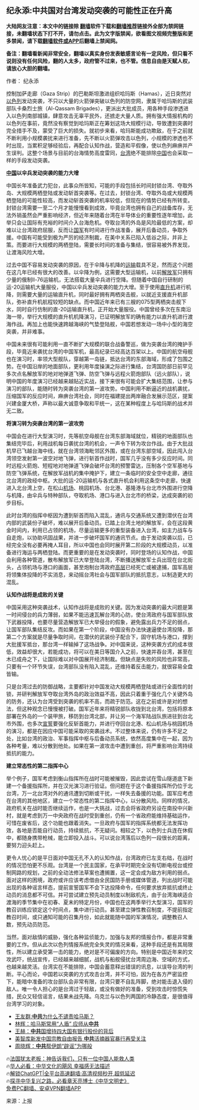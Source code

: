  <!-- 面包屑导航 --> <h2>纪永添:中共国对台湾发动突袭的可能性正在升高</h2> <p class="notice"><b>大陆网友注意：本文中的链接除 <a href="https://github.com/bannedbook/fanqiang" >翻墙</a>软件下载和<a href="https://github.com/killgcd/justmysocks/blob/master/README.md">翻墙推荐</a>链接外全部为禁网链接，未翻墙状态下打不开，请勿点击。此为文字版禁闻，欲看图文视频完整版和更多禁闻，请下载<a href="https://github.com/bannedbook/fanqiang">翻墙软件或APP</a>后翻墙上禁闻网。</p><p>备注：翻墙看新闻非常安全，翻墙以真实身份发表敏感言论有一定风险，但只看不说则没有任何风险，翻的人太多，政府管不过来，也不管。信息自由是天赋人权，请放心大胆的翻墙。</b></p>  <div class="entry"> <p>作者： 纪永添</p> <p>控制加萨走廊（Gaza Strip）的巴勒斯坦激进组织哈玛斯（Hamas），近日突然对<a href="https://www.bannedbook.org/bnews/tag/%e4%bb%a5%e8%89%b2%e5%88%97/" class="st_tag internal_tag" rel="tag" title="标签 以色列 下的日志">以色列</a>发动突袭，不只以大量的火箭弹突破以色列的防空网，隶属于哈玛斯的武装部队卡桑烈士旅（Al-Qassam Brigades），更派出大批成员，用各种手段渗透进入以色列南部城镇，肆意攻击无辜平民外，还掳走大量人质。拥有强大情报机构的以色列在事前，竟然没有察觉到哈玛斯正在筹划这场大规模行动，导致遭到突袭时完全措手不及，蒙受了巨大的损失。就初步来看，哈玛斯能成功欺敌，在于之前就不断利用小规模袭扰来进行准备，先不断以火箭弹攻击以色列，小规模的渗透也不时出现，当累积足够经验后，再配合认知作战，营造和平假像，使以色列麻痹并产生误判。这整个场景与目前的台海情势高度雷同，<a href="https://www.bannedbook.org/bnews/tag/%e5%8f%b0%e6%b9%be/" class="st_tag internal_tag" rel="tag" title="标签 台湾 下的日志">台湾</a>绝不能排除<span class='wp_keywordlink_affiliate'><a href="https://www.bannedbook.org/" title="中国" target="_blank">中国</a></span>也会采取一样的手段发动突袭。</p> <p><strong><a href="https://www.bannedbook.org/bnews/tag/%E4%B8%AD%E5%9B%BD/" class="st_tag internal_tag" rel="tag" title="标签 中国 下的日志">中国</a>以伞兵发动突袭的能力大增</strong></p> <p>中国长年准备武力犯台，此事众所皆知，可能的手段包括长时间封锁台湾、夺取外岛、大规模两栖登陆或发动斩首突袭等。在过去，封锁台湾、夺取外岛或大规模两栖登陆的可能性较高，而发动斩首突袭的机率较低，但现在的情势已经有所转变。封锁台湾需要一至二个月才能慢慢看到成效，毕竟台湾也拥有自己的战备库存，无法外销虽然会严重影响经济，但近年来随着台湾在半导体业的重要性逐年增加，此举只会让国际有充裕的时间介入台海危机。夺取台湾的外岛是风险最低的方案，却难以让台湾政府屈服，反而让<a href="https://www.bannedbook.org/bnews/tag/%E5%9B%BD%E5%86%9B/" class="st_tag internal_tag" rel="tag" title="标签 国军 下的日志">国军</a>有时间进行作战准备，展开后备动员，争取外援。中国有可能受到极为严厉的经济制裁，在美中关系已陷入低谷之际，并非上策。而要进行大规模的两栖登陆，需要长时间的准备与集结，很容易被外界发现，让渡海风险大增。</p> <p>过去中国不容易发动突袭的原因，在于伞降与机降的<a href="https://www.bannedbook.org/bnews/tag/%E8%BF%90%E8%BE%93/" class="st_tag internal_tag" rel="tag" title="标签 运输 下的日志">运输</a>载具不足，然而这个问题在这几年已经有很大的改善。以伞降为例，这需要大型运输机，以前<a href="https://www.bannedbook.org/bnews/tag/%e8%a7%a3%e6%94%be%e5%86%9b/" class="st_tag internal_tag" rel="tag" title="标签 解放军 下的日志">解放军</a>只拥有少量的俄制Il-76运输机，无法搭载大量伞兵进行空降。但随着中国自行研制的运-20运输机大量服役，中国以伞兵发动突袭的能力大增。至于使用<a href="https://www.bannedbook.org/bnews/tag/%e7%9b%b4%e5%8d%87%e6%9c%ba/" class="st_tag internal_tag" rel="tag" title="标签 直升机 下的日志">直升机</a>进行机降，则需要大量的运输直升机，同时最好拥有两栖突击舰，以就近支援直升机部队，弥补直升机航程较短的缺点。而中国近年来已有三艘的075型两栖突击舰下水，同时自行仿制的直-20运输直升机，正开始大量服役。中国曾经多次在东南沿海一带，举行大规模的直升机机降演习，已证明解放军的确有能力以直升机进行渡海作战。再加上也能快速跨越海峡的气垫登陆舰，中国若想发动一场中小型的海空突袭，并非难事。</p> <p>中国未来很有可能利用一直不断扩大规模的联合战备警巡，做为突袭台湾的掩护手段，毕竟近来袭扰台湾的中国军机，最高纪录已经高达百架以上。中国的航空母舰也在演习时，率领大型舰队，穿越第一岛链，抵达台湾的东部海域，形成了包围之势。在中国沿岸的地面部队，更利用年度操演之际进行集结，台湾国防部日前罕见多次点名解放军的地对地弹道飞弹、防空飞弹与远程火箭炮部队（远火部队），说明中国的年度演习已经越来越贴近实战，接下来很有可能会扩大集结范围，让参与演习的部队，能随时转为突袭台湾的第一波攻势。中国利用不断逼近的战机袭扰，压缩国军的反应时间，麻痹台湾社会，同时在福建提出两岸融合发展示范区，提案兴建金厦大桥，声称以最大诚意争取和平统一，这在某种程度上与哈玛斯的战术并无二致。</p> <p><strong>将演习转为突袭台湾的第一波攻势</strong></p> <p>中国会在进行大型演习时，先等航空母舰在台湾东部海域就位，精锐的地面部队也集结完毕后，利用战机每日袭扰台湾的机会，一声令下转为攻台作战。由于大批战机早已飞越台海中线，就在台湾领海毗邻区外围，或在台湾东部空域，因此闯入台湾领空发射第一波空对地飞弹，进行斩首作战时，国军几乎没有多少反应时间。同时远程火箭炮、短程地对地弹道飞弹会破坏台湾的预警雷达，压制各个空军基地与防空飞弹系统，在解放军战机的集中掩护下，建立一条临时的安全空中走廊，通往北台湾的政经中枢。大批的运-20运输机与各式直升机会利用这条空中走廊，快速进入北台湾上空，在松山<a href="https://www.bannedbook.org/bnews/tag/%e6%9c%ba%e5%9c%ba/" class="st_tag internal_tag" rel="tag" title="标签 机场 下的日志">机场</a>、桃园机场、台北港、基隆港与台北市外围进行空降与机降，由伞兵与特种部队，夺取机场、港口与进入台北市的桥梁，达成突袭的初步目标。</p>  <p>此时台湾的指挥中枢因为遭到斩首而陷入混乱，通讯与交通系统又遭到潜伏在台湾内部的武装份子破坏，难以展开后备动员。已踏上台湾土地的解放军，会在这段黄金时间内，利用已占领的机场，尽量运输更多的重型装备进入台湾，如主力战车与自走炮，以协助巩固战果，并进一步破坏国军的通讯节点。由于发动突袭以后，已经完全没有必要再掩人耳目，所以中国也会同时展开第二阶段的大规模动员，以准备进行海运与两栖登陆。而更重要的是在发动突袭时，同时登场的认知作战，中国会利用各种管道，散布解放军已大举登陆台湾，不断播送解放军士兵出现在台北街头，占领机场与港口的画面，甚至炮制台湾政府<span class='wp_keywordlink_affiliate'><a href="https://www.bannedbook.org/bnews/ccpdope/" title="中共高层内幕" target="_blank">高层</a></span>已经死亡或被逮捕，国军高层将领集体投降的不实消息，来动摇台湾社会与国军部队的抵抗意志，以制造更大的混乱。</p> <p><strong>认知作战将是成败的关键</strong></p> <p>中国采用这种突袭战术，认知作战将是成败的关键。因为发动突袭的最大问题是第一时间侵台的兵力薄弱，如果不能迅速瓦解台湾的心防，使台湾政府与国军部队放下武器投降，也要尽量营造解放军已大举侵台的假象，避免露出兵力不足的弱点，让国军部队集结反攻。而如果在第一个阶段，中国没有办法快速逼使台湾投降，那第二个方案就是尽量争取时间，在潜伏的武装份子配合下，固守机场与港口，撑到大批援军抵台，那台湾一样输掉了这场战争。对中国来说，这种突袭方式的成本很低，效益却很大，若能成功，将可以在美日等国介入之前，快速并吞台湾，甚至在木已成舟之下，让国际难以对中国展开经济制裁。但缺点是失败的风险也非常高，只要有一个环节失误，台湾部队没有陷入混乱，还维持着反击能力，就很容易全盘皆输。</p> <p>只是台湾过去的防御战略，主要都针对中国发动大规模两栖登陆或进行全面性的封锁，并研判解放军夺取台湾外岛的政治效益不高，因此只着重于强化几个关键外岛的防务，还认为台湾受到突袭的机率不高，而疏于防范。这在之前或许是对的想法，但这种观念已慢慢被打破。国军近年来将精锐部队收拢到北台湾，包括将原本部署在外岛的一个装甲旅，移防到台湾北部，并让另一个海军陆战队旅进驻到台北市外围，也多次<span class='wp_keywordlink'><a href="https://www.bannedbook.org/forum5/topic17.html" title="宣誓与预言" target="_blank">宣誓</a></span>要强化反斩首能力，并进行夺回台北港、松山机场与桃园机场的演习，都是在因应中国可能采取的突袭战术。不过整体来说，仍有许多不足之处，比如台湾的政治、军事指挥中枢与后备动员系统，依然高度集中在一起，因为各种考量，难以分散到他处。如果在第一波攻击中遭到重创，将严重影响台湾持续抵抗的能力。</p>  <p><strong>建立常态性的第二指挥中心</strong></p> <p>举个例子，国军考虑到衡山指挥所在战时可能被摧毁，因此尝试在雪山隧道底下新建一个备援指挥所，并在汉光演习进行验证。但问题在于这个备援指挥所仍位于北台湾，万一北台湾对外的通讯遭到切断或干扰，一样失去备援的功能。国军应考虑在台湾的其他地区，建立一个常态性的第二指挥中心，以分散风险。同样的情况，政府机关在战时能否继续运作，也是一大挑战，过去会将省政府另设在南投中兴新村，就是考虑到万一中央政府在战时受到重创，仍有一个省政府能维持基础运作，可惜在废省后，这个功能也跟着消失。一旦政府与国军的指挥系统都无法发挥功效，各地是否能自行动员，持续抵抗，不无疑问。相较之下，以色列士兵连在休假中，都随身携带枪械，能立即投入战斗。可以说台湾落后以色列一段很长的距离，要努力迎头赶上。</p> <p>更令人忧心的是平日面对中国无孔不入的认知作战，台湾政府已左支右绌，在战时的情况恐怕更不乐观。台湾是一个民主国家，在承平时期完全没有切断电视台或控制网路的规划，之前的全动法修法草案也遭搁置，这一定会成为敌方利用的弱点。面对这样的困境，政府或许应该考虑借由全民国防手册或媒体管道，列出战时可能出现的各种谣言样态，提前宣誓国军不会下达投降命令，任何要求放弃抵抗或终止动员的消息都不可信。并可尝试建立预先动员制度以制敌机先，由于台湾海峡适合渡海的季节集中在初春、夏末的特定月份，中国也在这两季举行大型演习，国军的教召训练应锁定这个时间点，集中进行动员。甚至建立弹性教召制度，不提前指定教召时间，或只通知可能的召集月份，如此就能随中国的军演情况，调整教召人数，预先动员防范。</p> <p>当然，面对敌情的威胁，强化各种监侦能力，加强与友邦的情报合作，都是非常重要的工作。但从此次以色列情报系统完全失灵的情况来看，这种手段还是有其局限性，所以建立承受第一击的能力，绝对是不可偏废的方向。特别是中国近年来的文攻武吓，统战宣传，已经越来越细腻，战机与船舰侵扰台湾周边海、空域的方式，也越来越灵活。台湾实在不能排除，中国会蓄意释出错误的讯息，以误导台湾的判断。平心而论，中国若以突袭的方式攻击台湾，并不可怕，因为在各方严密监控下，能暗中准备的攻台部队会非常有限，台湾只要不自乱阵脚，绝对能击退入侵的敌人。唯一令人担心的是台湾过于轻敌，或没有做好的准备，受到攻击时惊慌失措，民众又轻信谣言，结果未战先降。乌克兰与以色列两国的冷静态度，是很值得台湾学习的对象。</p>  <!--<div id="taboola-mid-1"></div>--><ul class='op-related-articles' title='相关阅读'> <li><a href='https://www.bannedbook.org/bnews/comments/20231015/1947337.html' target='_blank'>王友群:<b>中共</b>为什么不谴责哈马斯？</a></li> <li><a href='https://www.bannedbook.org/bnews/comments/20231015/1947333.html' target='_blank'>林辉：哈马斯常用“人盾” 应师从<b>中共</b></a></li> <li><a href='https://www.bannedbook.org/bnews/comments/20231015/1947332.html' target='_blank'>王赫：<b>中共</b>国增持四大国有银行股份的背后</a></li> <li><a href='https://www.bannedbook.org/bnews/baitai/20231015/1947325.html' target='_blank'>美智库新发中国宗教自由报告 <b>中共</b>活摘器官暴行再受关注</a></li> <li><a href='https://www.bannedbook.org/bnews/comments/20231015/1947321.html' target='_blank'>周晓辉：<b>中共</b>帮伊朗“辟谣”为哪般</a></li> </ul> <p class="texttj"> 🔥<a href="https://www.bannedbook.org/bnews/ssgc/20230219/1850782.html" target="_blank">法国犹太老板：神告诉我们，只有一位中国人能救人类</a><br/> 🔥<a href="https://www.bannedbook.org/bnews/comments/20220220/1694796.html" target="_blank">华人必看：中华文化的飓风 幸福感无法描述</a><br/> 🔥<a href="https://github.com/bannedbook/fanqiang/wiki/V2ray%E6%9C%BA%E5%9C%BA" target="_blank">解锁ChatGPT|全平台高速翻墙:高清视频秒开,超低延迟</a><br/> 🔥<a href="https://www.bannedbook.org/bnews/comments/20220808/1768773.html" target="_blank">探寻中华复兴之路，必看章天亮博士《中华文明史》</a><br/> <a href="https://github.com/bannedbook/fanqiang/wiki/%E7%A6%81%E9%97%BB%E7%BD%91%E5%AE%89%E5%8D%93%E7%BF%BB%E5%A2%99%E6%96%B0%E9%97%BBAPP" target="_blank">免费PC翻墙、安卓VPN翻墙APP</a><br/> </p><p class="src-info">来源：上报 </p><a name='sharetosocial'></a> <div style="margin-bottom:5px;padding-bottom:5px;clear:both"> <div id="archive-pix-1" class="banner-ads"> <!-- AuctionX Display platform tag START --> <div id="27602x728x90x621x_ADSLOT1" clicktrack="%%CLICK_URL_ESC%%"></div>  <!-- AuctionX Display platform tag END --> </div> <div id="archive-pix-2" class="banner-ads"> <!-- AuctionX Display platform tag START --> <div id="27556x300x250x621x_ADSLOT1" clicktrack="%%CLICK_URL_ESC%%" style="margin:0 auto;text-align:center"></div>  <!-- AuctionX Display platform tag END --> </div> </div>  <div id="archive-pix-1" class="banner-ads"> <!-- AuctionX Display platform tag START --> <div id="27603x728x90x621x_ADSLOT1" clicktrack="%%CLICK_URL_ESC%%"></div>  <!-- AuctionX Display platform tag END --> </div> </div><!--END ENTRY--> 